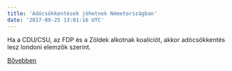 ```yaml
---
title: 'Adócsökkentések jöhetnek Németországban'
date: '2017-09-25 13:01:16 UTC'
---
```


Ha a CDU/CSU, az FDP és a Zöldek alkotnak koalíciót, akkor adócsökkentés lesz londoni elemzők szerint.


[Bővebben](http://ift.tt/2wNjzoJ)

